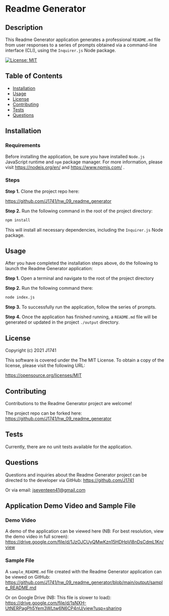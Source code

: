# Readme Generator
## Description
This Readme Generator application generates a professional `README.md` file from user responses to a series of prompts obtained via a command-line interface (CLI), using the `Inquirer.js` Node package.

[![License: MIT](https://img.shields.io/badge/License-MIT-yellow.svg)](https://opensource.org/licenses/MIT)

## Table of Contents
- [Installation](#installation)
- [Usage](#usage)
- [License](#license)
- [Contributing](#contributing)
- [Tests](#tests)
- [Questions](#questions)

## Installation

### Requirements
Before installing the application, be sure you have installed `Node.js` JavaScript runtime and `npm` package manager. For more information, please visit https://nodejs.org/en/ and https://www.npmjs.com/ .

### Steps
**Step 1.** Clone the project repo here:

https://github.com/J1741/hw_09_readme_generator

**Step 2.** Run the following command in the root of the project directory:
```sh
npm install
```

This will install all necessary dependencies, including the `Inquirer.js` Node package.

## Usage
After you have completed the installation steps above, do the following to launch the Readme Generator application:

**Step 1.** Open a terminal and navigate to the root of the project directory

**Step 2.** Run the following command there:
```sh
node index.js
```

**Step 3.** To successfully run the application, follow the series of prompts.

**Step 4.** Once the application has finished running, a `README.md` file will be generated or updated in the project `./output` directory.

## License
Copyright (c) 2021 J1741

This software is covered under the The MIT License. To obtain a copy of the license, please visit the following URL:

https://opensource.org/licenses/MIT

## Contributing
Contributions to the Readme Generator project are welcome!

The project repo can be forked here: https://github.com/J1741/hw_09_readme_generator

## Tests
Currently, there are no unit tests available for the application.

## Questions
Questions and inquiries about the Readme Generator project can be directed to the developer via GitHub: https://github.com/J1741

Or via email: jseventeen41@gmail.com

## Application Demo Video and Sample File

### Demo Video
A demo of the application can be viewed here (NB: For best resolution, view the demo video in full screen): 
https://drive.google.com/file/d/1JzOJCUyQMwKzn15HDHpVl8nDsCdmL1Kn/view

### Sample File
A `sample_README.md` file created with the Readme Generator application can be viewed on GitHub:
https://github.com/J1741/hw_09_readme_generator/blob/main/output/sample_README.md

Or on Google Drive (NB: This file is slower to load):
https://drive.google.com/file/d/1sNXH-UtNERPagPh5Yem3WLtw6N6CP4nU/view?usp=sharing